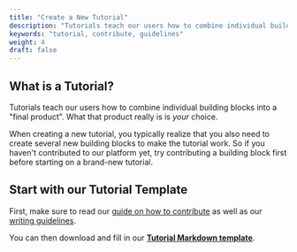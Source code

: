 ```yaml
---
title: "Create a New Tutorial"
description: "Tutorials teach our users how to combine individual building blocks into a final product. Learn how to write one."
keywords: "tutorial, contribute, guidelines"
weight: 4
draft: false
---
```


## What is a Tutorial?

Tutorials teach our users how to combine individual building blocks into a "final product". What that product really is is *your* choice.

When creating a new tutorial, you typically realize that you also need to create several new building blocks to make the tutorial work. So if you haven't contributed to our platform yet, try contributing a building block first before starting on a brand-new tutorial.

## Start with our Tutorial Template

First, make sure to read our [guide on how to contribute](../contribute) as well as our [writing guidelines](../style-guide).

You can then download and fill in our **[Tutorial Markdown template](https://raw.githubusercontent.com/tilburgsciencehub/tsh-website/master/content/building-blocks/share-your-results-and-project/contribute-to-tilburg-science-hub/tutorial-shell.md)**.

<!--
The design should always accommodate all users' knowledge levels and avoid confusion. For instance, on a tutorial page, there should be a quick and concise explanation (a sort of TL;DR), as well as a more in-depth exposition for those who need to educate themselves first.

The design should be attractive and easy to use for all our target groups and should strike a balance between glossiness and nerdiness. We want to avoid unnecessary clutter and stock photos. Let's keep it simple.
-->
